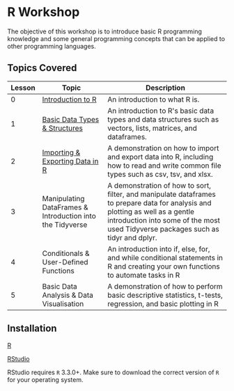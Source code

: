 # R Workshop

The objective of this workshop is to introduce basic R programming knowledge and some general programming concepts that can be applied to other programming languages.

## Topics Covered

| Lesson | Topic | Description | 
|----------|----------|----------|
| 0 | [Introduction to R](https://github.com/donishadsmith/FIU-DEI-R-Workshop/blob/main/Lesson%200%20-%20Introduction%20to%20R.md) | An introduction to what R is. | minutes|
| 1 | [Basic Data Types & Structures](https://github.com/donishadsmith/FIU-DEI-R-Workshop/blob/main/Lesson%201%20-%20%20Basic%20Data%20Types%20%26%20Structures.md) | An introduction to R's basic data types and data structures such as vectors, lists, matrices, and dataframes. | 
| 2 | [Importing & Exporting Data in R](https://github.com/donishadsmith/FIU-DEI-R-Workshop/blob/main/Lesson%202%20-%20Importing%20&%20Exporting%20Data%20in%20R.md) | A demonstration on how to import and export data into R, including how to read and write common file types such as csv, tsv, and xlsx.| 
| 3 | Manipulating DataFrames & Introduction into the Tidyverse | A demonstration of how to sort, filter, and manipulate dataframes to prepare data for analysis and plotting as well as a gentle introduction into some of the most used Tidyverse packages such as tidyr and dplyr. | 
| 4 | Conditionals & User-Defined Functions | An introduction into if, else, for, and while conditional statements in R and creating your own functions to automate tasks in R | 
| 5 | Basic Data Analysis & Data Visualisation | A demonstration of how to perform basic descriptive statistics, t-tests, regression, and basic plotting in R |

## Installation
[R](https://cran.rstudio.com/)

[RStudio](https://posit.co/download/rstudio-desktop/)

RStudio requires `R` 3.3.0+. Make sure to download the correct version of `R` for your operating system.

